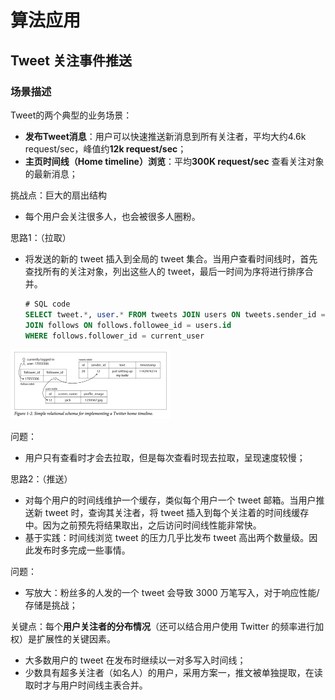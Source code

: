 # 算法应用

## Tweet 关注事件推送

### 场景描述

Tweet的两个典型的业务场景：

- **发布Tweet消息**：用户可以快速推送新消息到所有关注者，平均大约4.6k request/sec，峰值约**12k request/sec**；
- **主页时间线（Home timeline）浏览**：平均**300K request/sec** 查看关注对象的最新消息；



挑战点：巨大的扇出结构

- 每个用户会关注很多人，也会被很多人圈粉。



思路1：（拉取）

- 将发送的新的 tweet 插入到全局的 tweet 集合。当用户查看时间线时，首先查找所有的关注对象，列出这些人的 tweet，最后一时间为序将进行排序合并。

  ```sql
  # SQL code
  SELECT tweet.*, user.* FROM tweets JOIN users ON tweets.sender_id = users.id
  JOIN follows ON follows.followee_id = users.id
  WHERE follows.follower_id = current_user
  ```

<img src="pics/ch01-fig02.png" alt="twitter-table.png" style="zoom: 25%;" />

问题：

- 用户只有查看时才会去拉取，但是每次查看时现去拉取，呈现速度较慢；



思路2：（推送）

- 对每个用户的时间线维护一个缓存，类似每个用户一个 tweet 邮箱。当用户推送新 tweet 时，查询其关注者，将 tweet 插入到每个关注着的时间线缓存中。因为之前预先将结果取出，之后访问时间线性能非常快。
- 基于实践：时间线浏览 tweet 的压力几乎比发布 tweet 高出两个数量级。因此发布时多完成一些事情。

问题：

- 写放大：粉丝多的人发的一个 tweet 会导致 3000 万笔写入，对于响应性能/存储是挑战；



关键点：每个**用户关注者的分布情况**（还可以结合用户使用 Twitter 的频率进行加权）是扩展性的关键因素。

- 大多数用户的 tweet 在发布时继续以一对多写入时间线；
- 少数具有超多关注者（如名人）的用户，采用方案一，推文被单独提取，在读取时才与用户时间线主表合并。